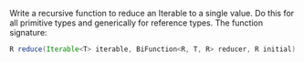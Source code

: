 Write a recursive function to reduce an Iterable to a single value. Do this for all primitive types and generically for reference types. The function signature:

```java
R reduce(Iterable<T> iterable, BiFunction<R, T, R> reducer, R initial)
```